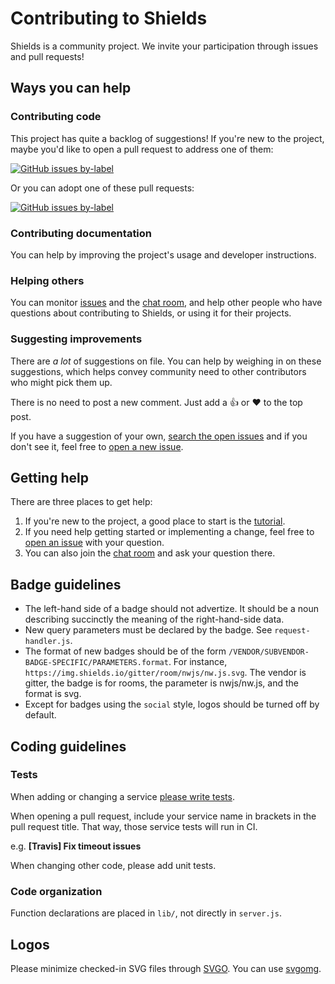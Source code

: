Contributing to Shields
=======================

Shields is a community project. We invite your participation through issues
and pull requests!


Ways you can help
-----------------

### Contributing code

This project has quite a backlog of suggestions! If you're new to the project,
maybe you'd like to open a pull request to address one of them:

[![GitHub issues by-label](https://img.shields.io/github/issues/badges/shields/good%20first%20issue.svg)](https://github.com/badges/shields/issues?q=is%3Aissue+is%3Aopen+label%3A%22good+first+issue%22)

Or you can adopt one of these pull requests:

[![GitHub issues by-label](https://img.shields.io/github/issues-pr/badges/shields/good%20first%20issue.svg)](https://github.com/badges/shields/pulls?q=is%3Apr+is%3Aopen+label%3A%22good+first+issue%22)

### Contributing documentation

You can help by improving the project's usage and developer instructions.

### Helping others

You can monitor [issues][] and the [chat room][], and help other people who
have questions about contributing to Shields, or using it for their projects.

[issues]: https://github.com/badges/shields/issues
[chat room]: https://discordapp.com/invite/HjJCwm5

### Suggesting improvements

There are _a lot_ of suggestions on file. You can help by weighing in on these
suggestions, which helps convey community need to other contributors who might
pick them up.

There is no need to post a new comment. Just add a :thumbsup: or :heart: to
the top post.

If you have a suggestion of your own, [search the open issues][issues] and if
you don't see it, feel free to [open a new issue][open an issue].

[open an issue]: https://github.com/badges/shields/issues/new


Getting help
------------

There are three places to get help:

1. If you're new to the project, a good place to start is the [tutorial][].
2. If you need help getting started or implementing a change, feel free to
   [open an issue][] with your question.
3. You can also join the [chat room][] and ask your question there.

[tutorial]: doc/TUTORIAL.md


Badge guidelines
----------------

- The left-hand side of a badge should not advertize. It should be a noun
  describing succinctly the meaning of the right-hand-side data.
- New query parameters must be declared by the badge. See `request-handler.js`.
- The format of new badges should be of the form
  `/VENDOR/SUBVENDOR-BADGE-SPECIFIC/PARAMETERS.format`. For instance,
  `https://img.shields.io/gitter/room/nwjs/nw.js.svg`. The vendor is gitter, the
  badge is for rooms, the parameter is nwjs/nw.js, and the format is svg.
- Except for badges using the `social` style, logos should be turned off by
  default.


Coding guidelines
-----------------

### Tests

When adding or changing a service [please write tests][service-tests].

When opening a pull request, include your service name in brackets in the pull
request title. That way, those service tests will run in CI.

e.g. **[Travis] Fix timeout issues**

When changing other code, please add unit tests.

[service-tests]: https://github.com/badges/shields/blob/master/service-tests/README.md

### Code organization

Function declarations are placed in `lib/`, not directly in `server.js`.


Logos
-----

Please minimize checked-in SVG files through [SVGO][]. You can use [svgomg][].

[SVGO]: https://github.com/svg/svgo
[svgomg]: https://jakearchibald.github.io/svgomg/
